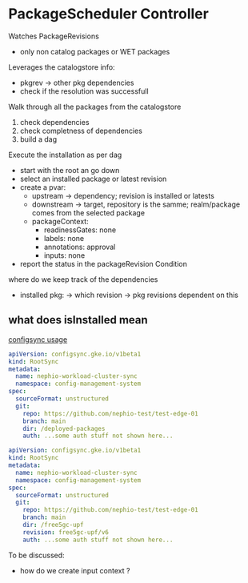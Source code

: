 # PackageScheduler Controller

Watches PackageRevisions
- only non catalog packages or WET packages

Leverages the catalogstore info:
- pkgrev -> other pkg dependencies
- check if the resolution was successfull

Walk through all the packages from the catalogstore
1. check dependencies
2. check completness of dependencies
3. build a dag

Execute the installation as per dag
- start with the root an go down
- select an installed package or latest revision
- create a pvar:
    - upstream -> dependency; revision is installed or latests
    - downstream -> target, repository is the samme; realm/package comes from the selected package
    - packageContext:
        - readinessGates: none
        - labels: none
        - annotations: approval
        - inputs: none
- report the status in the packageRevision Condition

where do we keep track of the dependencies
- installed pkg:
    -> which revision
    -> pkg revisions dependent on this

## what does isInstalled mean



[configsync usage](https://github.com/nephio-project/nephio/issues/210)

```yaml
apiVersion: configsync.gke.io/v1beta1
kind: RootSync
metadata:
  name: nephio-workload-cluster-sync
  namespace: config-management-system
spec:
  sourceFormat: unstructured
  git:
    repo: https://github.com/nephio-test/test-edge-01
    branch: main
    dir: /deployed-packages
    auth: ...some auth stuff not shown here...
```

```yaml
apiVersion: configsync.gke.io/v1beta1
kind: RootSync
metadata:
  name: nephio-workload-cluster-sync
  namespace: config-management-system
spec:
  sourceFormat: unstructured
  git:
    repo: https://github.com/nephio-test/test-edge-01
    branch: main
    dir: /free5gc-upf
    revision: free5gc-upf/v6
    auth: ...some auth stuff not shown here...
```

To be discussed:
- how do we create input context ?